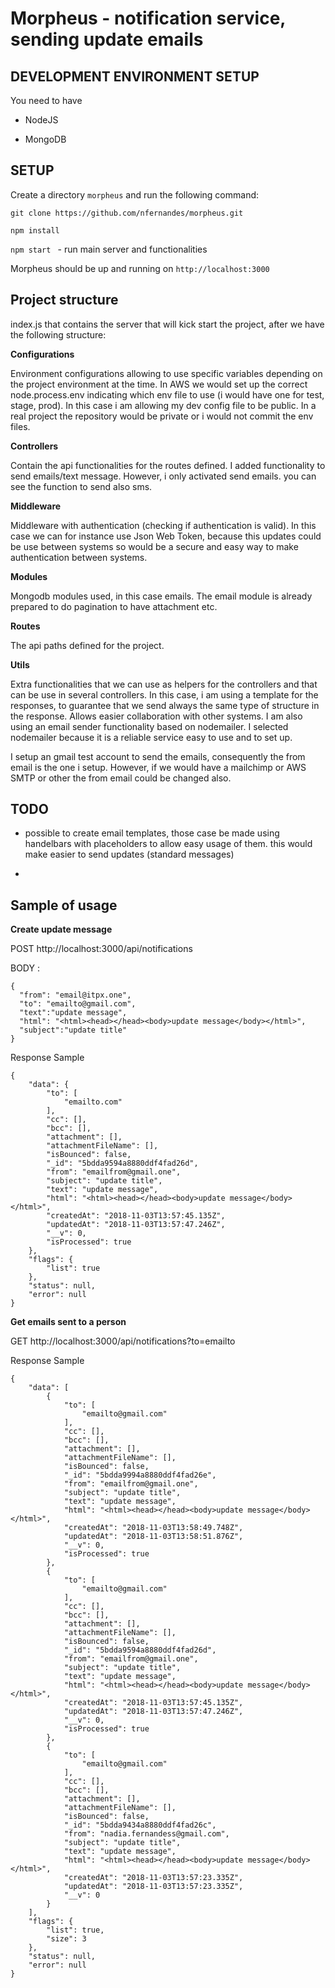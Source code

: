Morpheus - notification service, sending update emails
=================================

DEVELOPMENT ENVIRONMENT SETUP
----------------------------------------------

You need to have 

- NodeJS 

- MongoDB 


SETUP
---------------

Create a directory `morpheus` and run the following command:

`git clone https://github.com/nfernandes/morpheus.git`

`npm install`

`npm start ` - run main server and functionalities

Morpheus should be up and running on `http://localhost:3000`


Project structure
---------------
index.js that contains the server that will kick start the project, after we have the following structure:

**Configurations**

Environment configurations allowing to use specific variables depending on the project environment at the time.
In AWS we would set up the correct node.process.env indicating which env file to use (i would have one for test, stage, prod).
In this case i am allowing my dev config file to be public. In a real project the repository would be private or i would not commit the env files. 

**Controllers**

Contain the api functionalities for the routes defined. I added functionality to send emails/text message. However, i only activated send emails.
you can see the function to send also sms. 

**Middleware**

Middleware with authentication (checking if authentication is valid). In this case we can for instance use Json Web Token, because this updates could be use between systems so would be a secure and easy way to make authentication between systems.

**Modules**

Mongodb modules used, in this case emails. The email module is already prepared to do pagination to have attachment etc. 

**Routes**

The api paths defined for the project. 

**Utils**

Extra functionalities that we can use as helpers for the controllers and that can be use in several controllers. 
In this case, i am using a template for the responses, to guarantee that we send always the same type of structure in the response. Allows easier collaboration with other systems. 
I am also using an email sender functionality based on nodemailer. I selected nodemailer because it is a reliable service easy to use and to set up.

I setup an gmail test account to send the emails, consequently the from email is the one i setup.  However, if we would have a mailchimp or AWS SMTP or other the from email could be changed also. 


TODO
---------------
- possible to create email templates, those case be made using handelbars with placeholders to allow easy usage of them. this would make easier to send updates (standard messages)

- 

Sample of usage
----------------


**Create update message**

POST http://localhost:3000/api/notifications

BODY :

~~~~
{
  "from": "email@itpx.one",
  "to": "emailto@gmail.com",
  "text":"update message",
  "html": "<html><head></head><body>update message</body></html>",
  "subject":"update title"
}
~~~~

Response Sample

~~~~
{
    "data": {
        "to": [
            "emailto.com"
        ],
        "cc": [],
        "bcc": [],
        "attachment": [],
        "attachmentFileName": [],
        "isBounced": false,
        "_id": "5bdda9594a8880ddf4fad26d",
        "from": "emailfrom@gmail.one",
        "subject": "update title",
        "text": "update message",
        "html": "<html><head></head><body>update message</body></html>",
        "createdAt": "2018-11-03T13:57:45.135Z",
        "updatedAt": "2018-11-03T13:57:47.246Z",
        "__v": 0,
        "isProcessed": true
    },
    "flags": {
        "list": true
    },
    "status": null,
    "error": null
}
~~~~


**Get emails sent to a person**

GET http://localhost:3000/api/notifications?to=emailto

Response Sample

~~~~
{
    "data": [
        {
            "to": [
                "emailto@gmail.com"
            ],
            "cc": [],
            "bcc": [],
            "attachment": [],
            "attachmentFileName": [],
            "isBounced": false,
            "_id": "5bdda9994a8880ddf4fad26e",
            "from": "emailfrom@gmail.one",
            "subject": "update title",
            "text": "update message",
            "html": "<html><head></head><body>update message</body></html>",
            "createdAt": "2018-11-03T13:58:49.748Z",
            "updatedAt": "2018-11-03T13:58:51.876Z",
            "__v": 0,
            "isProcessed": true
        },
        {
            "to": [
                "emailto@gmail.com"
            ],
            "cc": [],
            "bcc": [],
            "attachment": [],
            "attachmentFileName": [],
            "isBounced": false,
            "_id": "5bdda9594a8880ddf4fad26d",
            "from": "emailfrom@gmail.one",
            "subject": "update title",
            "text": "update message",
            "html": "<html><head></head><body>update message</body></html>",
            "createdAt": "2018-11-03T13:57:45.135Z",
            "updatedAt": "2018-11-03T13:57:47.246Z",
            "__v": 0,
            "isProcessed": true
        },
        {
            "to": [
                "emailto@gmail.com"
            ],
            "cc": [],
            "bcc": [],
            "attachment": [],
            "attachmentFileName": [],
            "isBounced": false,
            "_id": "5bdda9434a8880ddf4fad26c",
            "from": "nadia.fernandess@gmail.com",
            "subject": "update title",
            "text": "update message",
            "html": "<html><head></head><body>update message</body></html>",
            "createdAt": "2018-11-03T13:57:23.335Z",
            "updatedAt": "2018-11-03T13:57:23.335Z",
            "__v": 0
        }
    ],
    "flags": {
        "list": true,
        "size": 3
    },
    "status": null,
    "error": null
}
~~~~